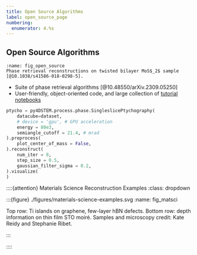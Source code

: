 ```yaml
---
title: Open Source Algorithms
label: open_source_page
numbering:
  enumerator: 4.%s
---
```


## Open Source Algorithms

```{figure} ./figures/py4dstem-phase-retrieval_updated.svg
:name: fig_open_source
Phase retrieval reconstructions on twisted bilayer MoS$_2$ sample [@10.1038/s41586-018-0298-5].
```

- Suite of phase retrieval algorithms [@10.48550/arXiv.2309.05250]
- User-friendly, object-oriented code, and large collection of [tutorial notebooks](https://github.com/py4dstem/py4DSTEM_tutorials)

```python
ptycho = py4DSTEM.process.phase.SingleslicePtychography(
    datacube=dataset,
    # device = 'gpu', # GPU acceleration
    energy = 80e3,
    semiangle_cutoff = 21.4, # mrad
).preprocess(
    plot_center_of_mass = False,
).reconstruct(
    num_iter = 8,
    step_size = 0.5,
    gaussian_filter_sigma = 0.2,
).visualize(
)
```

::::{attention} Materials Science Reconstruction Examples
:class: dropdown

:::{figure} ./figures/materials-science-examples.svg
:name: fig_matsci

Top row: Ti islands on graphene, few-layer hBN defects.
Bottom row: depth information on thin film STO moiré.
Samples and microscopy credit: Kate Reidy and Stephanie Ribet.

:::

::::

